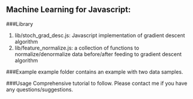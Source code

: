## Machine Learning for Javascript:

###Library
1. lib/stoch_grad_desc.js: Javascript implementation of gradient descent algorithm
2. lib/feature_normalize.js: a collection of functions to normalize/denormalize data before/after feeding to gradient descent algorithm

###Example
example folder contains an example with two data samples.

###Usage
Comprehensive tutorial to follow. Please contact me if you have any questions/suggestions.